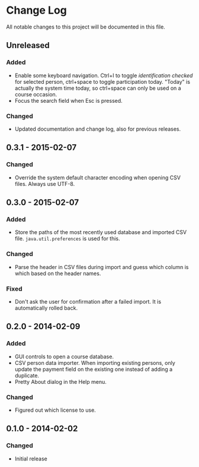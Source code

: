 # Change Log
All notable changes to this project will be documented in this file.

## Unreleased
### Added
- Enable some keyboard navigation. Ctrl+I to toggle *identification checked* for
  selected person, ctrl+space to toggle participation today. "Today" is actually
  the system time today, so ctrl+space can only be used on a course occasion.
- Focus the search field when Esc is pressed.
### Changed
- Updated documentation and change log, also for previous releases.

## 0.3.1 - 2015-02-07
### Changed
- Override the system default character encoding when opening CSV files. Always
  use UTF-8.

## 0.3.0 - 2015-02-07
### Added
- Store the paths of the most recently used database and imported CSV file.
  `java.util.preferences` is used for this.

### Changed
- Parse the header in CSV files during import and guess which column is which
  based on the header names.

### Fixed
- Don't ask the user for confirmation after a failed import. It is automatically
  rolled back.

## 0.2.0 - 2014-02-09
### Added
- GUI controls to open a course database.
- CSV person data importer. When importing existing persons, only update the
  payment field on the existing one instead of adding a duplicate.
- Pretty About dialog in the Help menu.

### Changed
- Figured out which license to use.

## 0.1.0 - 2014-02-02
### Changed
- Initial release
